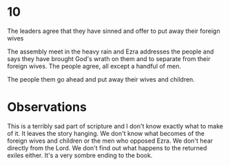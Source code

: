 # 10

The leaders agree that they have sinned and offer to put away their foreign wives

The assembly meet in the heavy rain and Ezra addresses the people and says they have brought God's wrath on them and to separate from their foreign wives. The people agree, all except a handful of men.

The people them go ahead and put away their wives and children.

# Observations
This is a terribly sad part of scripture and I don't know exactly what to make of it. It leaves the story hanging. We don't know what becomes of the foreign wives and children or the men who opposed Ezra. We don't hear directly from the Lord. We don't find out what happens to the returned exiles either. It's a very sombre ending to the book. 